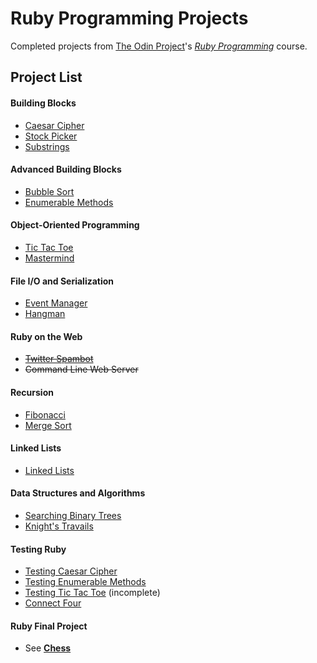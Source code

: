 # Ruby Programming Projects

Completed projects from [The Odin Project](http://www.theodinproject.com/)'s *[Ruby Programming](http://www.theodinproject.com/ruby-programming)* course.

## Project List

#### Building Blocks
- [Caesar Cipher](https://github.com/daglilley/odin-ruby/tree/master/project_building_blocks/caesar_cipher)
- [Stock Picker](https://github.com/daglilley/odin-ruby/tree/master/project_building_blocks/stock_picker)
- [Substrings](https://github.com/daglilley/odin-ruby/tree/master/project_building_blocks/substrings)

#### Advanced Building Blocks
- [Bubble Sort](https://github.com/daglilley/odin-ruby/tree/master/project_adv_building_blocks/bubble_sort)
- [Enumerable Methods](https://github.com/daglilley/odin-ruby/tree/master/project_adv_building_blocks/enumerable)

#### Object-Oriented Programming
- [Tic Tac Toe](https://github.com/daglilley/odin-ruby/tree/master/project_oop/tic_tac_toe)
- [Mastermind](https://github.com/daglilley/odin-ruby/tree/master/project_oop/mastermind)

#### File I/O and Serialization
- [Event Manager](https://github.com/daglilley/odin-ruby/tree/master/project_file_io/event_manager)
- [Hangman](https://github.com/daglilley/odin-ruby/tree/master/project_file_io/hangman)

#### Ruby on the Web
- ~~[Twitter Spambot](https://github.com/daglilley/odin-ruby/tree/master/project_ruby_web/microblogger)~~
- ~~Command Line Web Server~~

#### Recursion
- [Fibonacci](https://github.com/daglilley/odin-ruby/tree/master/project_recursion/fibonacci)
- [Merge Sort](https://github.com/daglilley/odin-ruby/tree/master/project_recursion/merge_sort)

#### Linked Lists
- [Linked Lists](https://github.com/daglilley/odin-ruby/tree/master/project_linked_lists/linked_list)

#### Data Structures and Algorithms
- [Searching Binary Trees](https://github.com/daglilley/odin-ruby/tree/master/project_data_structures/binary_search_tree)
- [Knight's Travails](https://github.com/daglilley/odin-ruby/tree/master/project_data_structures/knights_travails)

#### Testing Ruby
- [Testing Caesar Cipher](https://github.com/daglilley/odin-ruby/tree/master/project_rspec_testing/caesar_cipher)
- [Testing Enumerable Methods](https://github.com/daglilley/odin-ruby/tree/master/project_rspec_testing/enumerable)
- [Testing Tic Tac Toe](https://github.com/daglilley/odin-ruby/tree/master/project_rspec_testing/tic_tac_toe) (incomplete)
- [Connect Four](https://github.com/daglilley/odin-ruby/tree/master/project_rspec_testing/connect_four)

#### Ruby Final Project
- See [**Chess**](https://github.com/daglilley/chess)
